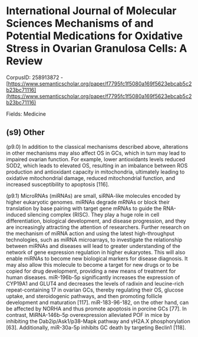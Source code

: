 # International Journal of Molecular Sciences Mechanisms of and Potential Medications for Oxidative Stress in Ovarian Granulosa Cells: A Review

CorpusID: 258913872 - [https://www.semanticscholar.org/paper/f7795fc1f5080a169f5623ebcab5c2b23bc71116](https://www.semanticscholar.org/paper/f7795fc1f5080a169f5623ebcab5c2b23bc71116)

Fields: Medicine

## (s9) Other
(p9.0) In addition to the classical mechanisms described above, alterations in other mechanisms may also affect OS in GCs, which in turn may lead to impaired ovarian function. For example, lower antioxidants levels reduced SOD2, which leads to elevated OS, resulting in an imbalance between ROS production and antioxidant capacity in mitochondria, ultimately leading to oxidative mitochondrial damage, reduced mitochondrial function, and increased susceptibility to apoptosis [116].

(p9.1) MicroRNAs (miRNAs) are small, siRNA-like molecules encoded by higher eukaryotic genomes. miRNAs degrade mRNAs or block their translation by base pairing with target gene mRNAs to guide the RNA-induced silencing complex (RISC). They play a huge role in cell differentiation, biological development, and disease progression, and they are increasingly attracting the attention of researchers. Further research on the mechanism of miRNA action and using the latest high-throughput technologies, such as miRNA microarrays, to investigate the relationship between miRNAs and diseases will lead to greater understanding of the network of gene expression regulation in higher eukaryotes. This will also enable miRNAs to become new biological markers for disease diagnosis. It may also allow this molecule to become a target for new drugs or to be copied for drug development, providing a new means of treatment for human diseases. miR-196b-5p significantly increases the expression of CYP19A1 and GLUT4 and decreases the levels of radixin and leucine-rich repeat-containing 17 in ovarian GCs, thereby regulating their OS, glucose uptake, and steroidogenic pathways, and then promoting follicle development and maturation [117]. miR-183-96-182, on the other hand, can be affected by NORHA and thus promote apoptosis in porcine GCs [77]. In contrast, MiRNA-146b-5p overexpression alleviated POF in mice by inhibiting the Dab2ip/Ask1/p38-Mapk pathway and γH2A.X phosphorylation [63]. Additionally, miR-30a-5p inhibits GC death by targeting Beclin1 [118].
